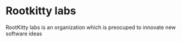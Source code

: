 # Rootkitty labs

RootKitty labs is an organization which is preocuped to innovate new software ideas